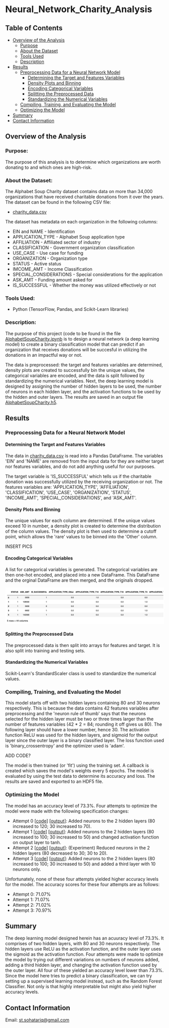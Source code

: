 # Neural_Network_Charity_Analysis
## Table of Contents
- [Overview of the Analysis](#overview-of-the-analysis)
    - [Purpose](#purpose)
    - [About the Dataset](#about-the-dataset)
    - [Tools Used](#tools-used)
    - [Description](#description)
- [Results](#results)
    - [Preprocessing Data for a Neural Network Model](#Preprocessing-Data-for-a-Neural-Network-Model)
        - [Determining the Target and Features Variables](#Determining-the-Target-and-Features-Variables)
        - [Density Plots and Binning](#Density-Plots-and-Binning)
        - [Encoding Categorical Variables](#Encoding-Categorical-Variables)
        - [Splitting the Preprocessed Data](#Splitting-the-Preprocessed-Data)
        - [Standardizing the Numerical Variables](#Standardizing-the-Numerical-Variables)
    - [Compiling, Training, and Evaluating the Model](#Compiling,-Training,-and-Evaluating-the-Model)
    - [Optimizing the Model](#Optimizing-the-Model)
- [Summary](#summary)
- [Contact Information](#contact-information)

## Overview of the Analysis
### Purpose:
The purpose of this analysis is to determine which organizations are worth donating to and which ones are high-risk. 

### About the Dataset:
The Alphabet Soup Charity dataset contains data on more than 34,000 organizations that have received charitable donations from it over the years. The dataset can be found in the following CSV file:
 - [charity_data.csv](https://github.com/SohaT7/Neural_Network_Charity_Analysis/blob/main/charity_data.csv)

The dataset has metadata on each organization in the following columns:
 - EIN and NAME - Identification
 - APPLICATION_TYPE - Alphabet Soup application type
 - AFFILIATION - Affiliated sector of industry
 - CLASSIFICATION - Government organization classification
 - USE_CASE - Use case for funding
 - ORGANIZATION - Organization type
 - STATUS - Active status
 - IMCOME_AMT - Income Classification
 - SPECIAL_CONSIDERATIONS - Special considerations for the application
 - ASK_AMT - Funding amount asked for
 - IS_SUCCESSFUL - Whether the money was utilized effectively or not

### Tools Used:
 - Python (TensorFlow, Pandas, and Scikit-Learn libraries)

### Description:
The purpose of this project (code to be found in the file [AlphabetSoupCharity.ipynb](https://github.com/SohaT7/Neural_Network_Charity_Analysis/blob/main/AlphabetSoupCharity.ipynb) is to design a neural network (a deep learning model) to create a binary classification model that can predict if an organization that receives donations will be succesful in utilizing the donations in an impactful way or not. 

The data is preprocessed: the target and features variables are determined, density plots are created to successfully bin the unique values, the categorical variables are encoded, and the data is split followed by standardizing the numerical variables. Next, the deep learning model is designed by assigning the number of hidden layers to be used, the number of neurons in each hidden layer, and the activation functions to be used by the hidden and outer layers. The results are saved in an output file [AlphabetSoupCharity.h5](https://github.com/SohaT7/Neural_Network_Charity_Analysis/blob/main/AlphabetSoupCharity.h5).

## Results
### Preprocessing Data for a Neural Network Model
#### Determining the Target and Features Variables
The data in [charity_data.csv](https://github.com/SohaT7/Neural_Network_Charity_Analysis/blob/main/charity_data.csv) is read into a Pandas DataFrame. The variables 'EIN' and 'NAME' are removed from the input data for they are neither target nor features variables, and do not add anything useful for our purposes.

The target variable is 'IS_SUCCESSFUL' which tells us if the charitable donation was successfully utilized by the receiving organization or not. The features variables are: 'APPLICATION_TYPE', 'AFFILIATION', 'CLASSIFICATION', 'USE_CASE', 'ORGANIZATION', 'STATUS', 'INCOME_AMT', 'SPECIAL_CONSIDERATIONS', and 'ASK_AMT'.

#### Density Plots and Binning
The unique values for each column are determined. If the unique values exceed 10 in number, a density plot is created to determine the distribution of the column values. The density plot is then used to determine a cutoff point, which allows the 'rare' values to be binned into the 'Other' column.

INSERT PICS

#### Encoding Categorical Variables
A list for categorical variables is generated. The categorical variables are then one-hot encoded, and placed into a new DataFrame. This DataFrame and the orginal DataFrame are then merged, and the originals dropped.

![DataFrame for Preprocessed Data](https://github.com/SohaT7/Neural_Network_Charity_Analysis/blob/main/Images/preprocessed_data.png)

#### Splitting the Preprocessed Data
The preprocessed data is then split into arrays for features and target. It is also split into training and testing sets. 

#### Standardizing the Numerical Variables
Scikit-Learn's StandardScaler class is used to standardize the numerical values. 

### Compiling, Training, and Evaluating the Model
This model starts off with two hidden layers containing 80 and 30 neurons respectively. This is because the data contains 42 features variables after preprocessing and the 'neuron rule of thumb' says that the neurons selected for the hidden layer must be two or three times larger than the number of features variables (42 * 2 = 84; rounding it off gives us 80). The following layer should have a lower number, hence 30. The activation function ReLU was used for the hidden layers, and sigmoid for the output layer since the outer layer is a binary classified layer. The loss function used is 'binary_crossentropy' and the optimizer used is 'adam'.

ADD CODE?

The model is then trained (or 'fit') using the training set. A callback is created which saves the model's weights every 5 epochs. The model is evaluated by using the test data to determine its accuracy and loss. The results are saved and exported to an HDF5 file.

### Optimizing the Model
The model has an accuracy level of 73.3%. Four attempts to optimize the model were made with the following specification changes:
 - Attempt 0 [[code](https://github.com/SohaT7/Neural_Network_Charity_Analysis/blob/main/AlphabetSoupCharity_Optimization-Attempt_0.ipynb)] [[output](https://github.com/SohaT7/Neural_Network_Charity_Analysis/blob/main/AlphabetSoupCharity_Optimization_0.h5)]: Added neurons to the 2 hidden layers (80 increased to 120; 30 increased to 70).
 - Attempt 1 [[code](https://github.com/SohaT7/Neural_Network_Charity_Analysis/blob/main/AlphabetSoupCharity_Optimization-Attempt_1.ipynb)] [[output](https://github.com/SohaT7/Neural_Network_Charity_Analysis/blob/main/AlphabetSoupCharity_Optimization_1.h5)]: Added neurons to the 2 hidden layers (80 increased to 100; 30 increased to 50) and changed activation function on output layer to tanh.
 - Attempt 2 [[code](https://github.com/SohaT7/Neural_Network_Charity_Analysis/blob/main/AlphabetSoupCharity_Optimization-Attempt_2.ipynb)] [[output](https://github.com/SohaT7/Neural_Network_Charity_Analysis/blob/main/AlphabetSoupCharity_Optimization_2.h5)]: (Experiment) Reduced neurons in the 2 hidden layers (80 decreased to 30; 30 to 20).
 - Attempt 3 [[code](https://github.com/SohaT7/Neural_Network_Charity_Analysis/blob/main/AlphabetSoupCharity_Optimization-Attempt_3.ipynb)] [[output](https://github.com/SohaT7/Neural_Network_Charity_Analysis/blob/main/AlphabetSoupCharity_Optimization_3.h5)]: Added neurons to the 2 hidden layers (80 increased to 100; 30 increased to 50) and added a third layer with 10 neurons only.
    
Unfortunately, none of these four attempts yielded higher accuracy levels for the model. The accuracy scores for these four attempts are as follows:
 - Attempt 0: 71.07%
 - Attempt 1: 71.07%
 - Attempt 2: 71.02%
 - Attempt 3: 70.97%

## Summary
The deep learning model designed herein has an acuuracy level of 73.3%. It comprises of two hidden layers, with 80 and 30 neurons respectively. The hidden layers use ReLU as the activation function, and the outer layer uses the sigmoid as the activation function. Four attempts were made to optimize the model by trying out different variations on numbers of neurons added, adding a third hidden layer, and changing the activation function used by the outer layer. All four of these yielded an accuracy level lower than 73.3%. Since the model here tries to predict a binary classification, we can try setting up a supervised learning model instead, such as the Random Forest Classifier. Not only is that highly interpretable but might also yield higher accuracy levels. 

## Contact Information
Email: st.sohatariq@gmail.com
